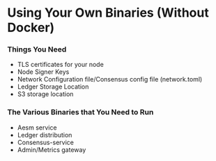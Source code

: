 # Using Your Own Binaries (Without Docker)

### Things You Need

* TLS certificates for your node
* Node Signer Keys
* Network Configuration file/Consensus config file (network.toml)
* Ledger Storage Location
* S3 storage location

### The Various Binaries that You Need to Run

* Aesm service
* Ledger distribution
* Consensus-service
* Admin/Metrics gateway

